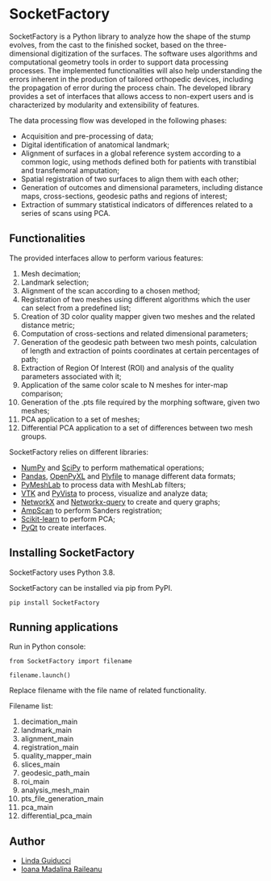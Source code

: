 SocketFactory
=============
 SocketFactory is a Python library to analyze how the shape of the stump evolves, from the cast to the finished socket, based on the three-dimensional digitization of the surfaces. The software uses algorithms and computational geometry tools in order to support data processing processes. The implemented functionalities will also help understanding the errors inherent in the production of tailored orthopedic devices, including the propagation of error during the process chain.
 The developed library provides a set of interfaces that allows access to non-expert users and is characterized by modularity and extensibility of features.

The data processing flow was developed in the following phases:
-	Acquisition and pre-processing of data;
-	Digital identification of anatomical landmark;
-	Alignment of surfaces in a global reference system according to a common logic, using methods defined both for patients with transtibial and transfemoral amputation;
-	Spatial registration of two surfaces to align them with each other;
-	Generation of outcomes and dimensional parameters, including distance maps, cross-sections, geodesic paths and regions of interest;
-	Extraction of summary statistical indicators of differences related to a series of scans using PCA.

Functionalities
---------------
The provided interfaces allow to perform various features:
1.	Mesh decimation;
2.	Landmark selection;
3.	Alignment of the scan according to a chosen method;
4.	Registration of two meshes using different algorithms which the user can select from a predefined list;
5.	Creation of 3D color quality mapper given two meshes and the related distance metric;
6.	Computation of cross-sections and related dimensional parameters;
7.	Generation of the geodesic path between two mesh points, calculation of length and extraction of points coordinates at certain percentages of path;
8.	Extraction of Region Of Interest (ROI) and analysis of the quality parameters associated with it;
9.	Application of the same color scale to N meshes for inter-map comparison;
10.	Generation of the .pts file required by the morphing software, given two meshes;
11.	PCA application to a set of meshes;
12.	Differential PCA application to a set of differences between two mesh groups. 
 
SocketFactory relies on different libraries:
- [NumPy](http://www.numpy.org/) and [SciPy](https://www.scipy.org/) to perform mathematical operations;
- [Pandas](https://pandas.pydata.org/), [OpenPyXL](https://openpyxl.readthedocs.io/en/stable/) and [Plyfile](https://pypi.org/project/plyfile/) to manage different data formats;
- [PyMeshLab](https://pymeshlab.readthedocs.io/en/latest/index.html) to process data with MeshLab filters;
- [VTK](https://www.vtk.org/) and [PyVista](https://docs.pyvista.org/) to process, visualize and analyze data;
- [NetworkX](https://networkx.org/) and [Networkx-query](https://geronimo-iia.github.io/networkx-query/) to create and query graphs;
- [AmpScan](https://ampscan.readthedocs.io/en/latest/#) to perform Sanders registration;
- [Scikit-learn](https://scikit-learn.org/stable/index.html) to perform PCA;
- [PyQt](https://riverbankcomputing.com/software/pyqt/intro) to create interfaces.

Installing SocketFactory
-------------------

SocketFactory uses Python 3.8. 

SocketFactory can be installed via pip from PyPI.

``pip install SocketFactory``

Running applications
------------------

Run in Python console:

``from SocketFactory import filename``

``filename.launch() ``

Replace filename with the file name of related functionality.

Filename list:
1. decimation_main
2. landmark_main
3. alignment_main
4. registration_main
5. quality_mapper_main
6. slices_main
7. geodesic_path_main
8. roi_main
9. analysis_mesh_main
10. pts_file_generation_main
11. pca_main
12. differential_pca_main

Author
-----
- [Linda Guiducci](https://github.com/LindaGuiducci)
- [Ioana Madalina Raileanu](https://github.com/madalinaraileanu)